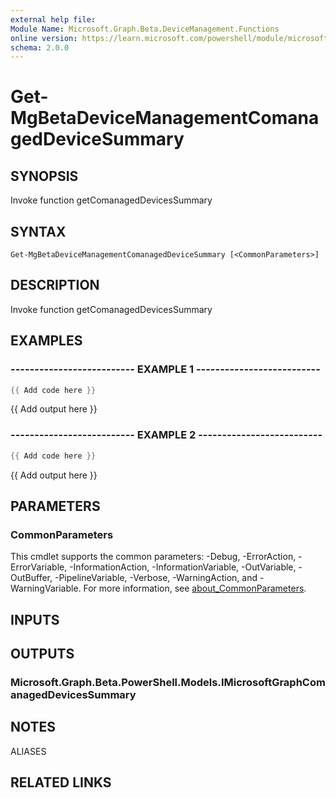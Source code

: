 ```yaml
---
external help file:
Module Name: Microsoft.Graph.Beta.DeviceManagement.Functions
online version: https://learn.microsoft.com/powershell/module/microsoft.graph.beta.devicemanagement.functions/get-mgbetadevicemanagementcomanageddevicesummary
schema: 2.0.0
---
```


# Get-MgBetaDeviceManagementComanagedDeviceSummary

## SYNOPSIS
Invoke function getComanagedDevicesSummary

## SYNTAX

```
Get-MgBetaDeviceManagementComanagedDeviceSummary [<CommonParameters>]
```

## DESCRIPTION
Invoke function getComanagedDevicesSummary

## EXAMPLES

### -------------------------- EXAMPLE 1 --------------------------
```powershell
{{ Add code here }}
```

{{ Add output here }}

### -------------------------- EXAMPLE 2 --------------------------
```powershell
{{ Add code here }}
```

{{ Add output here }}

## PARAMETERS

### CommonParameters
This cmdlet supports the common parameters: -Debug, -ErrorAction, -ErrorVariable, -InformationAction, -InformationVariable, -OutVariable, -OutBuffer, -PipelineVariable, -Verbose, -WarningAction, and -WarningVariable. For more information, see [about_CommonParameters](http://go.microsoft.com/fwlink/?LinkID=113216).

## INPUTS

## OUTPUTS

### Microsoft.Graph.Beta.PowerShell.Models.IMicrosoftGraphComanagedDevicesSummary

## NOTES

ALIASES

## RELATED LINKS

